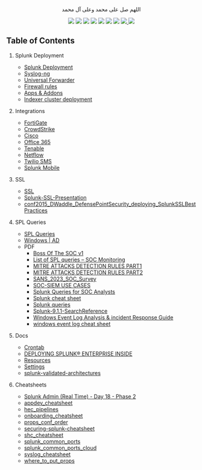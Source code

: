 <p align="center">اللهم صل على محمد وعلى آل محمد</p>
<div id="header" align="center">

<img src="https://cdn.rawgit.com/sindresorhus/awesome/d7305f38d29fed78fa85652e3a63e154dd8e8829/media/badge.svg">
<img src="https://img.shields.io/github/stars/mrm8brh/Splunk?style=social">
<img src="https://img.shields.io/github/forks/mrm8brh/Splunk?style=social">
<img src="https://img.shields.io/github/repo-size/mrm8brh/Splunk?style=social">
<img src="https://img.shields.io/github/license/mrm8brh/Splunk?style=social">
<img src="https://img.shields.io/github/issues/mrm8brh/Splunk?style=social">
<img src="https://img.shields.io/github/watchers/mrm8brh/Splunk?style=social">
<a href="https://techforpalestine.org/">
<img src="https://raw.githubusercontent.com/Safouene1/support-palestine-banner/master/StandWithPalestine.svg">
</a>
<a href="https://techforpalestine.org/">
<img src="https://badge.techforpalestine.org/default">
</a>
  
</div>

Table of Contents
-----------------
1. Splunk Deployment
    - [Splunk Deployment](https://github.com/MrM8BRH/Splunk/blob/main/Splunk%20Deployment/Splunk%20Deployment.md)
    - [Syslog-ng](https://github.com/MrM8BRH/Splunk/blob/main/Splunk%20Deployment/Syslog-ng.md)
    - [Universal Forwarder](https://github.com/MrM8BRH/Splunk/blob/main/Splunk%20Deployment/Universal%20Forwarder.md)
    - [Firewall rules](https://github.com/MrM8BRH/Splunk/blob/main/Splunk%20Deployment/Firewall%20rules.md)
    - [Apps & Addons](https://github.com/MrM8BRH/Splunk/blob/main/Splunk%20Deployment/Apps%20%26%20Addons.md)
    - [Indexer cluster deployment](https://github.com/MrM8BRH/Splunk/blob/main/Splunk%20Deployment/Indexer%20cluster%20deployment.md)

2. Integrations
    - [FortiGate](https://github.com/MrM8BRH/Splunk/blob/main/Integrations/FortiGate.md)
    - [CrowdStrike](https://github.com/MrM8BRH/Splunk/blob/main/Integrations/CrowdStrike.md)
    - [Cisco](https://github.com/MrM8BRH/Splunk/blob/main/Integrations/Cisco.md)
    - [Office 365](https://github.com/MrM8BRH/Splunk/blob/main/Integrations/Office%20365.md)
    - [Tenable](https://github.com/MrM8BRH/Splunk/blob/main/Integrations/Tenable.md)
    - [Netflow](https://github.com/MrM8BRH/Splunk/blob/main/Integrations/Netflow.md)
    - [Twilio SMS](https://github.com/MrM8BRH/Splunk/blob/main/Integrations/Twilio%20SMS.md)
    - [Splunk Mobile](https://github.com/MrM8BRH/Splunk/blob/main/Integrations/Splunk%20Mobile.md)

3. SSL
    - [SSL](https://github.com/MrM8BRH/Splunk/blob/main/SSL/SSL.md)
    - [Splunk-SSL-Presentation](https://github.com/MrM8BRH/Splunk/blob/main/SSL/Splunk-SSL-Presentation.pdf)
    - [conf2015_DWaddle_DefensePointSecurity_deploying_SplunkSSLBestPractices](https://github.com/MrM8BRH/Splunk/blob/main/SSL/conf2015_DWaddle_DefensePointSecurity_deploying_SplunkSSLBestPractices.pdf)


4. SPL Queries
    - [SPL Queries](https://github.com/MrM8BRH/Splunk/blob/main/SPL%20Queries/SPL%20Queries.md)
    - [Windows | AD](https://github.com/MrM8BRH/Splunk/blob/main/SPL%20Queries/Windows%20%7C%20AD.md)
    - PDF
        - [Boss Of The SOC v1](https://github.com/MrM8BRH/Splunk/blob/main/SPL%20Queries/PDF/Boss%20Of%20The%20SOC%20v1.pdf)
        - [List of SPL queries – SOC Monitoring](https://github.com/MrM8BRH/Splunk/blob/main/SPL%20Queries/PDF/List%20of%20SPL%20queries%20%E2%80%93%20SOC%20Monitoring.pdf)
        - [MITRE ATTACKS DETECTION RULES PART1](https://github.com/MrM8BRH/Splunk/blob/main/SPL%20Queries/PDF/MITRE%20ATTACKS%20DETECTION%20RULES%20PART1.pdf)
        - [MITRE ATTACKS DETECTION RULES PART2](https://github.com/MrM8BRH/Splunk/blob/main/SPL%20Queries/PDF/MITRE%20ATTACKS%20DETECTION%20RULES%20PART2.pdf)
        - [SANS_2023_SOC_Survey](https://github.com/MrM8BRH/Splunk/blob/main/SPL%20Queries/PDF/SANS_2023_SOC_Survey.pdf)
        - [SOC-SIEM USE CASES](https://github.com/MrM8BRH/Splunk/blob/main/SPL%20Queries/PDF/SOC-SIEM%20USE%20CASES.pdf)
        - [Splunk Queries for SOC Analysts](https://github.com/MrM8BRH/Splunk/blob/main/SPL%20Queries/PDF/Splunk%20Queries%20for%20SOC%20Analysts.pdf)
        - [Splunk cheat sheet](https://github.com/MrM8BRH/Splunk/blob/main/SPL%20Queries/PDF/Splunk%20cheat%20sheet.pdf)
        - [Splunk queries](https://github.com/MrM8BRH/Splunk/blob/main/SPL%20Queries/PDF/Splunk%20queries.pdf)
        - [Splunk-9.1.1-SearchReference](https://github.com/MrM8BRH/Splunk/blob/main/SPL%20Queries/PDF/Splunk-9.1.1-SearchReference.pdf)
        - [Windows Event Log Analysis & incident Response Guide](https://github.com/MrM8BRH/Splunk/blob/main/SPL%20Queries/PDF/Windows%20Event%20Log%20Analysis%20%26%20incident%20Response%20Guide%20.pdf)
        - [windows event log cheat sheet](https://github.com/MrM8BRH/Splunk/blob/main/SPL%20Queries/PDF/windows%20event%20log%20cheat%20sheet.pdf)

5. Docs
    - [Crontab](https://github.com/MrM8BRH/Splunk/blob/main/Docs/Crontab.md)
    - [DEPLOYING SPLUNK® ENTERPRISE INSIDE](https://github.com/MrM8BRH/Splunk/blob/main/Docs/DEPLOYING%20SPLUNK%C2%AE%20ENTERPRISE%20INSIDE.pdf)
    - [Resources](https://github.com/MrM8BRH/Splunk/blob/main/Docs/Resources.md)
    - [Settings](https://github.com/MrM8BRH/Splunk/blob/main/Docs/Settings.md)
    - [splunk-validated-architectures](https://github.com/MrM8BRH/Splunk/blob/main/Docs/splunk-validated-architectures.pdf)

6. Cheatsheets
    - [Splunk Admin (Real Time) - Day 18 - Phase 2](https://github.com/MrM8BRH/Splunk/blob/main/Cheatsheets/Splunk%20Admin%20(Real%20Time)%20-%20Day%2018%20-%20Phase%202.pdf)
    - [appdev_cheatsheet](https://github.com/MrM8BRH/Splunk/blob/main/Cheatsheets/appdev_cheatsheet.pdf)
    - [hec_pipelines](https://github.com/MrM8BRH/Splunk/blob/main/Cheatsheets/hec_pipelines.pdf)
    - [onboarding_cheatsheet](https://github.com/MrM8BRH/Splunk/blob/main/Cheatsheets/onboarding_cheatsheet.pdf)
    - [props_conf_order](https://github.com/MrM8BRH/Splunk/blob/main/Cheatsheets/props_conf_order.pdf)
    - [securing-splunk-cheatsheet](https://github.com/MrM8BRH/Splunk/blob/main/Cheatsheets/securing-splunk-cheatsheet.pdf)
    - [shc_cheatsheet](https://github.com/MrM8BRH/Splunk/blob/main/Cheatsheets/shc_cheatsheet.pdf)
    - [splunk_common_ports](https://github.com/MrM8BRH/Splunk/blob/main/Cheatsheets/splunk_common_ports.pdf)
    - [splunk_common_ports_cloud](https://github.com/MrM8BRH/Splunk/blob/main/Cheatsheets/splunk_common_ports_cloud.pdf)
    - [syslog_cheatsheet](https://github.com/MrM8BRH/Splunk/blob/main/Cheatsheets/syslog_cheatsheet.pdf)
    - [where_to_put_props](https://github.com/MrM8BRH/Splunk/blob/main/Cheatsheets/where_to_put_props.pdf)
